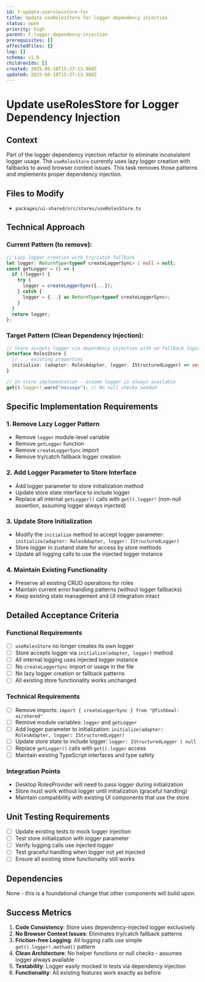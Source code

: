 ```yaml
---
id: T-update-userolesstore-for
title: Update useRolesStore for logger dependency injection
status: open
priority: high
parent: F-logger-dependency-injection
prerequisites: []
affectedFiles: {}
log: []
schema: v1.0
childrenIds: []
created: 2025-08-18T15:27:13.980Z
updated: 2025-08-18T15:27:13.980Z
---
```


# Update useRolesStore for Logger Dependency Injection

## Context

Part of the logger dependency injection refactor to eliminate inconsistent logger usage. The `useRolesStore` currently uses lazy logger creation with fallbacks to avoid browser context issues. This task removes those patterns and implements proper dependency injection.

## Files to Modify

- `packages/ui-shared/src/stores/useRolesStore.ts`

## Technical Approach

### Current Pattern (to remove):

```typescript
// Lazy logger creation with try/catch fallback
let logger: ReturnType<typeof createLoggerSync> | null = null;
const getLogger = () => {
  if (!logger) {
    try {
      logger = createLoggerSync({...});
    } catch {
      logger = {...} as ReturnType<typeof createLoggerSync>;
    }
  }
  return logger;
};
```

### Target Pattern (Clean Dependency Injection):

```typescript
// Store accepts logger via dependency injection with no fallback logic
interface RolesStore {
  // ... existing properties
  initialize: (adapter: RolesAdapter, logger: IStructuredLogger) => void;
}

// In store implementation - assume logger is always available
get().logger!.warn("message"); // No null checks needed
```

## Specific Implementation Requirements

### 1. Remove Lazy Logger Pattern

- Remove `logger` module-level variable
- Remove `getLogger` function
- Remove `createLoggerSync` import
- Remove try/catch fallback logger creation

### 2. Add Logger Parameter to Store Interface

- Add logger parameter to store initialization method
- Update store state interface to include logger
- Replace all internal `getLogger()` calls with `get().logger!` (non-null assertion, assuming logger always injected)

### 3. Update Store Initialization

- Modify the `initialize` method to accept logger parameter: `initialize(adapter: RolesAdapter, logger: IStructuredLogger)`
- Store logger in zustand state for access by store methods
- Update all logging calls to use the injected logger instance

### 4. Maintain Existing Functionality

- Preserve all existing CRUD operations for roles
- Maintain current error handling patterns (without logger fallbacks)
- Keep existing state management and UI integration intact

## Detailed Acceptance Criteria

### Functional Requirements

- [ ] `useRolesStore` no longer creates its own logger
- [ ] Store accepts logger via `initialize(adapter, logger)` method
- [ ] All internal logging uses injected logger instance
- [ ] No `createLoggerSync` import or usage in the file
- [ ] No lazy logger creation or fallback patterns
- [ ] All existing store functionality works unchanged

### Technical Requirements

- [ ] Remove imports: `import { createLoggerSync } from "@fishbowl-ai/shared"`
- [ ] Remove module variables: `logger` and `getLogger`
- [ ] Add logger parameter to initialization: `initialize(adapter: RolesAdapter, logger: IStructuredLogger)`
- [ ] Update store state to include logger: `logger: IStructuredLogger | null`
- [ ] Replace `getLogger()` calls with `get().logger` access
- [ ] Maintain existing TypeScript interfaces and type safety

### Integration Points

- Desktop RolesProvider will need to pass logger during initialization
- Store must work without logger until initialization (graceful handling)
- Maintain compatibility with existing UI components that use the store

## Unit Testing Requirements

- [ ] Update existing tests to mock logger injection
- [ ] Test store initialization with logger parameter
- [ ] Verify logging calls use injected logger
- [ ] Test graceful handling when logger not yet injected
- [ ] Ensure all existing store functionality still works

## Dependencies

None - this is a foundational change that other components will build upon.

## Success Metrics

1. **Code Consistency**: Store uses dependency-injected logger exclusively
2. **No Browser Context Issues**: Eliminates try/catch fallback patterns
3. **Friction-free Logging**: All logging calls use simple `get().logger!.method()` pattern
4. **Clean Architecture**: No helper functions or null checks - assumes logger always available
5. **Testability**: Logger easily mocked in tests via dependency injection
6. **Functionality**: All existing features work exactly as before
